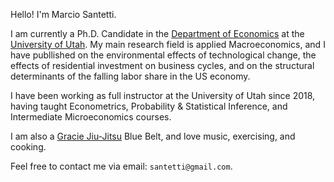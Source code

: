 Hello! I'm Marcio Santetti. 

I am currently a Ph.D. Candidate in the [Department of Economics](https://www.econ.utah.edu/) at the [University of Utah](https://www.utah.edu/). My main research field is applied Macroeconomics, and I have publlished 
on the environmental effects of technological change, the effects of residential investment on business cycles, and on the structural determinants of
the falling labor share in the US economy.

I have been working as full instructor at the University of Utah since 2018, having taught Econometrics, Probability \& Statistical Inference, and Intermediate
Microeconomics courses.

I am also a [Gracie Jiu-Jitsu](https://www.gracieuniversity.com/) Blue Belt, and love music, exercising, and cooking.

Feel free to contact me via email: `santetti@gmail.com`.

